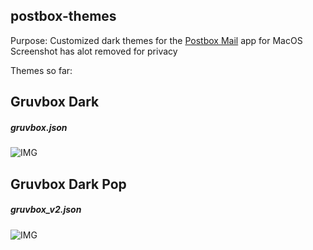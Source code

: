 ## postbox-themes

Purpose: Customized dark themes for the [Postbox Mail](https://www.postbox-inc.com/) app for MacOS
Screenshot has alot removed for privacy

Themes so far:

## Gruvbox Dark
##### gruvbox.json

![IMG](https://github.com/ninjabreakbot/postbox-themes/blob/main/postbox-gruvbox.png)

## Gruvbox Dark Pop
##### gruvbox_v2.json
![IMG](https://raw.githubusercontent.com/ninjabreakbot/postbox-themes/main/gruvbox_v2_postbox.jpg)
